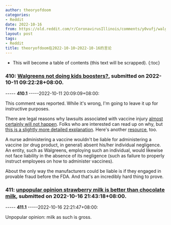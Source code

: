 ```yaml
---
author: theoryofdoom
categories:
- Reddit
date: 2022-10-16
from: https://old.reddit.com/r/CoronavirusIllinois/comments/y0vufj/walgreens_not_doing_kids_boosters/
layout: post
tags:
- Reddit
title: theoryofdoom在2022-10-10~2022-10-16的言论
---
```


* This will become a table of contents (this text will be scrapped).
{:toc}

### 410: [Walgreens not doing kids boosters?](https://old.reddit.com/r/CoronavirusIllinois/comments/y0vufj/walgreens_not_doing_kids_boosters/), submitted on 2022-10-11 09:22:28+08:00.

----- __410.1__ -----2022-10-11 20:09:09+08:00:

This comment was reported.  While it's wrong, I'm going to leave it up for instructive purposes.  

There are legal reasons why lawsuits associated with vaccine injury [almost certainly will not happen](https://www.cnbc.com/2020/12/16/covid-vaccine-side-effects-compensation-lawsuit.html).  Folks who are interested can read up on why, but [this is a slightly more detailed explanation](https://www.nejm.org/doi/full/10.1056/NEJMp2030600).  Here's another [resource](https://www.hrsa.gov/vaccine-compensation/faq), too. 

A nurse administering a vaccine wouldn't be liable for administering a vaccine (or drug product, in general) absent his/her individual negligence.  An entity, such as Walgreens, employing such an individual, would likewise not face liability in the absence of its negligence (such as failure to properly instruct employees on how to administer vaccines). 

About the only way the manufacturers could be liable is if they engaged in provable fraud before the FDA.  And that's an incredibly hard thing to prove.

### 411: [unpopular opinion strawberry milk is better than chocolate milk](https://old.reddit.com/r/TheFlyingTree/comments/y5h649/unpopular_opinion_strawberry_milk_is_better_than/), submitted on 2022-10-16 21:43:18+08:00.

----- __411.1__ -----2022-10-16 22:21:47+08:00:

Unpopular opinion: milk as such is gross.

